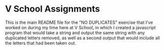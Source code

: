 V School Assignments  
====================

This is the main README file for the "NO DUPLICATES" exercise that I've worked on during my time here at V School, in which I created a javascript program that would take a string and output the same string with any duplicated letters removed, as well as a second output that would include all the letters that had been taken out. 
